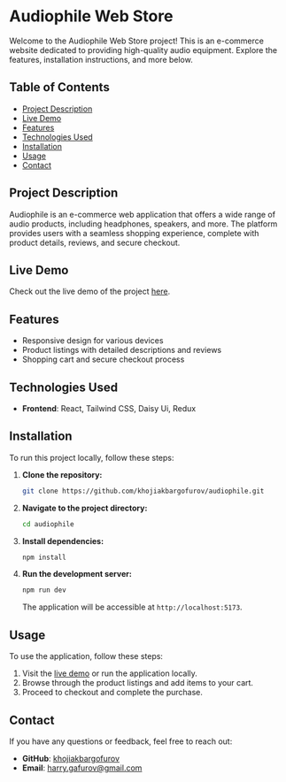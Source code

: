 # Audiophile Web Store

Welcome to the Audiophile Web Store project! This is an e-commerce website dedicated to providing high-quality audio equipment. Explore the features, installation instructions, and more below.

## Table of Contents

- [Project Description](#project-description)
- [Live Demo](#live-demo)
- [Features](#features)
- [Technologies Used](#technologies-used)
- [Installation](#installation)
- [Usage](#usage)
- [Contact](#contact)

## Project Description

Audiophile is an e-commerce web application that offers a wide range of audio products, including headphones, speakers, and more. The platform provides users with a seamless shopping experience, complete with product details, reviews, and secure checkout.

## Live Demo

Check out the live demo of the project [here](https://audiophile-wheat-five.vercel.app/).

## Features

- Responsive design for various devices
- Product listings with detailed descriptions and reviews
- Shopping cart and secure checkout process

## Technologies Used

- **Frontend**: React, Tailwind CSS, Daisy Ui, Redux

## Installation

To run this project locally, follow these steps:

1. **Clone the repository:**

    ```bash
    git clone https://github.com/khojiakbargofurov/audiophile.git
    ```

2. **Navigate to the project directory:**

    ```bash
    cd audiophile
    ```

3. **Install dependencies:**

    ```bash
    npm install
    ```


4. **Run the development server:**

    ```bash
    npm run dev
    ```

    The application will be accessible at `http://localhost:5173`.

## Usage

To use the application, follow these steps:

1. Visit the [live demo](https://audiophile-wheat-five.vercel.app/) or run the application locally.
2. Browse through the product listings and add items to your cart.
3. Proceed to checkout and complete the purchase.

## Contact

If you have any questions or feedback, feel free to reach out:

- **GitHub**: [khojiakbargofurov](https://github.com/khojiakbargofurov)
- **Email**: [harry.gafurov@gmail.com](mailto:harry.gafurov@gmail.com)


